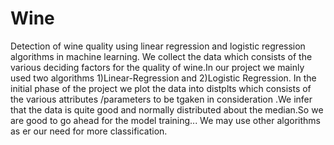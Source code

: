 # Wine
Detection of wine quality  using linear regression and logistic regression algorithms in machine learning.
We collect the data which consists of the various deciding factors for the quality of wine.In our project we mainly used two algorithms 
1)Linear-Regression and 2)Logistic Regression.
In the initial phase of the project we plot the data into distplts which consists of the various attributes /parameters to be tgaken in 
consideration .We infer that the data is quite good and normally distributed about the median.So we are good to go ahead for
the model training...
We may use other algorithms as er our need for more classification.
